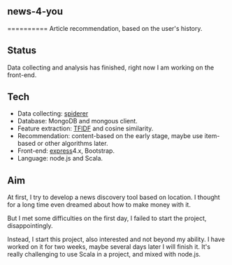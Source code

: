 ## news-4-you
==========
Article recommendation, based on the user's history.

## Status
Data collecting and analysis has finished, right now I am working on the front-end.

## Tech
- Data collecting: [spiderer](https://github.com/HelloCodeMing/spiderer)
- Database: MongoDB and mongous client.
- Feature extraction: [TFIDF](https://github.com/HelloCodeMing/scala-tfidf) and cosine similarity.
- Recommendation: content-based on the early stage, maybe use item-based or other algorithms later.
- Front-end: [express](https://github.com/strongloop/express)4.x, Bootstrap.
- Language: node.js and Scala.

## Aim
At first, I try to develop a news discovery tool based on location. I thought for a long time even dreamed about how to make money with it. 

But I met some difficulties on the first day, I failed to start the project, disappointingly. 

Instead, I start this project, also interested and not beyond my ability. I have worked on it for two weeks, maybe several days later I will finish it. It's really challenging to use Scala in a project, and mixed with node.js. 
